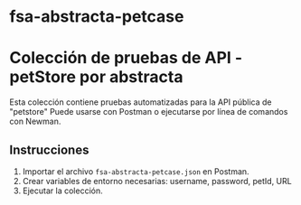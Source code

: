 # fsa-abstracta-petcase

# Colección de pruebas de API - petStore por abstracta

Esta colección contiene pruebas automatizadas para la API pública de "petstore"
Puede usarse con Postman o ejecutarse por línea de comandos con Newman.

## Instrucciones

1. Importar el archivo `fsa-abstracta-petcase.json` en Postman.
2. Crear variables de entorno necesarias: username, password, petId, URL
4. Ejecutar la colección.

